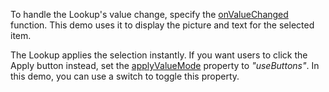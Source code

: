 To handle the Lookup's value change, specify the [onValueChanged](/Documentation/ApiReference/UI_Components/dxLookup/Configuration/#onValueChanged) function. This demo uses it to display the picture and text for the selected item.

The Lookup applies the selection instantly. If you want users to click the Apply button instead, set the [applyValueMode](/Documentation/ApiReference/UI_Components/dxLookup/Configuration/#applyValueMode) property to *"useButtons"*. In this demo, you can use a switch to toggle this property.
